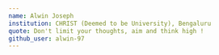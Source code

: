 ```yaml
---
name: Alwin Joseph
institution: CHRIST (Deemed to be University), Bengaluru
quote: Don't limit your thoughts, aim and think high !
github_user: alwin-97
---
```

